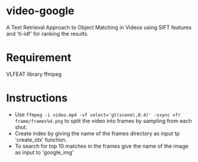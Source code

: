 # video-google
A Text Retrieval Approach to Object Matching in Videos using SIFT features and 'ti-idf' for ranking the results.

# Requirement
VLFEAT library
ffmpeg

# Instructions
- Use `ffmpeg -i video.mp4 -vf select='gt(scene\,0.4)' -vsync vfr frame/frames%d.png` to split the video into frames by sampling from each shot.
- Create index by giving the name of the frames directory as input tp 'create_idx' function.
- To search for top 10 matches in the frames give the name of the image as input to 'google_img'
